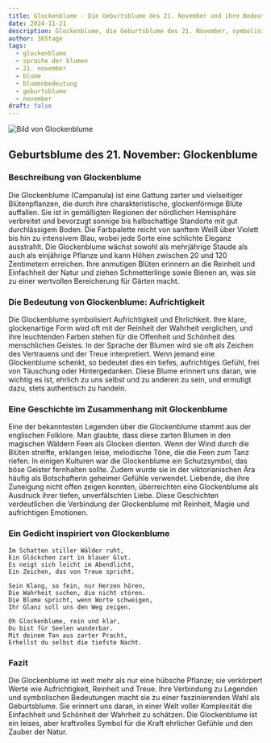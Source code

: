 ```yaml
---
title: Glockenblume - Die Geburtsblume des 21. November und ihre Bedeutung
date: 2024-11-21
description: Glockenblume, die Geburtsblume des 21. November, symbolisiert Aufrichtigkeit. Erfahre mehr über ihre Geschichte, Bedeutung und Symbolik in der Sprache der Blumen.
author: 365tage
tags:
  - glockenblume
  - sprache der blumen
  - 21. november
  - blume
  - blumenbedeutung
  - geburtsblume
  - november
draft: false
---
```


![Bild von Glockenblume](https://cdn.pixabay.com/photo/2020/03/04/02/40/nature-4900321_640.jpg#center)


## Geburtsblume des 21. November: Glockenblume

### Beschreibung von Glockenblume

Die Glockenblume (Campanula) ist eine Gattung zarter und vielseitiger Blütenpflanzen, die durch ihre charakteristische, glockenförmige Blüte auffallen. Sie ist in gemäßigten Regionen der nördlichen Hemisphäre verbreitet und bevorzugt sonnige bis halbschattige Standorte mit gut durchlässigem Boden. Die Farbpalette reicht von sanftem Weiß über Violett bis hin zu intensivem Blau, wobei jede Sorte eine schlichte Eleganz ausstrahlt. Die Glockenblume wächst sowohl als mehrjährige Staude als auch als einjährige Pflanze und kann Höhen zwischen 20 und 120 Zentimetern erreichen. Ihre anmutigen Blüten erinnern an die Reinheit und Einfachheit der Natur und ziehen Schmetterlinge sowie Bienen an, was sie zu einer wertvollen Bereicherung für Gärten macht.

### Die Bedeutung von Glockenblume: Aufrichtigkeit

Die Glockenblume symbolisiert Aufrichtigkeit und Ehrlichkeit. Ihre klare, glockenartige Form wird oft mit der Reinheit der Wahrheit verglichen, und ihre leuchtenden Farben stehen für die Offenheit und Schönheit des menschlichen Geistes. In der Sprache der Blumen wird sie oft als Zeichen des Vertrauens und der Treue interpretiert. Wenn jemand eine Glockenblume schenkt, so bedeutet dies ein tiefes, aufrichtiges Gefühl, frei von Täuschung oder Hintergedanken. Diese Blume erinnert uns daran, wie wichtig es ist, ehrlich zu uns selbst und zu anderen zu sein, und ermutigt dazu, stets authentisch zu handeln.

### Eine Geschichte im Zusammenhang mit Glockenblume

Eine der bekanntesten Legenden über die Glockenblume stammt aus der englischen Folklore. Man glaubte, dass diese zarten Blumen in den magischen Wäldern Feen als Glocken dienten. Wenn der Wind durch die Blüten streifte, erklangen leise, melodische Töne, die die Feen zum Tanz riefen. In einigen Kulturen war die Glockenblume ein Schutzsymbol, das böse Geister fernhalten sollte. Zudem wurde sie in der viktorianischen Ära häufig als Botschafterin geheimer Gefühle verwendet. Liebende, die ihre Zuneigung nicht offen zeigen konnten, überreichten eine Glockenblume als Ausdruck ihrer tiefen, unverfälschten Liebe. Diese Geschichten verdeutlichen die Verbindung der Glockenblume mit Reinheit, Magie und aufrichtigen Emotionen.

### Ein Gedicht inspiriert von Glockenblume

```
Im Schatten stiller Wälder ruht,
Ein Glöckchen zart in blauer Glut.
Es neigt sich leicht im Abendlicht,
Ein Zeichen, das von Treue spricht.

Sein Klang, so fein, nur Herzen hören,
Die Wahrheit suchen, die nicht stören.
Die Blume spricht, wenn Worte schweigen,
Ihr Glanz soll uns den Weg zeigen.

Oh Glockenblume, rein und klar,
Du bist für Seelen wunderbar.
Mit deinem Ton aus zarter Pracht,
Erhellst du selbst die tiefste Nacht.
```

### Fazit

Die Glockenblume ist weit mehr als nur eine hübsche Pflanze; sie verkörpert Werte wie Aufrichtigkeit, Reinheit und Treue. Ihre Verbindung zu Legenden und symbolischen Bedeutungen macht sie zu einer faszinierenden Wahl als Geburtsblume. Sie erinnert uns daran, in einer Welt voller Komplexität die Einfachheit und Schönheit der Wahrheit zu schätzen. Die Glockenblume ist ein leises, aber kraftvolles Symbol für die Kraft ehrlicher Gefühle und den Zauber der Natur.